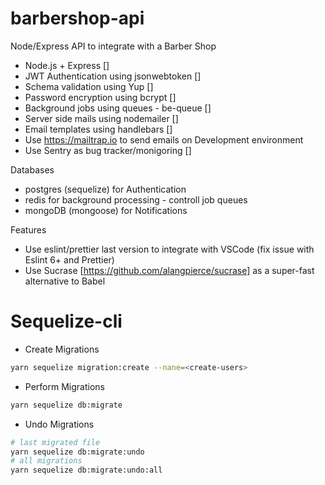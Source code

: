 # barbershop-api
Node/Express API to integrate with a Barber Shop

* Node.js + Express []
* JWT Authentication using jsonwebtoken []
* Schema validation using Yup []
* Password encryption using bcrypt []
* Background jobs using queues - be-queue []
* Server side mails using nodemailer []
* Email templates using handlebars []
* Use https://mailtrap.io to send emails on Development environment
* Use Sentry as bug tracker/monigoring []

Databases
* postgres (sequelize) for Authentication
* redis for background processing - controll job queues
* mongoDB (mongoose) for Notifications


Features
* Use eslint/prettier last version to integrate with VSCode (fix issue with Eslint 6+ and Prettier)
* Use Sucrase [https://github.com/alangpierce/sucrase] as a super-fast alternative to Babel


Sequelize-cli
=============
* Create Migrations
```bash
yarn sequelize migration:create --nane=<create-users>
```
* Perform Migrations
```bash
yarn sequelize db:migrate
```
* Undo Migrations
```bash
# last migrated file
yarn sequelize db:migrate:undo
# all migrations
yarn sequelize db:migrate:undo:all
```

